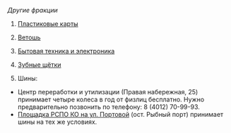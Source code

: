 *Другие фракции*

1. [Пластиковые карты](https://t.me/ecoklgd/436)
   
2. [Ветошь](https://t.me/ecoklgd/497)
   
3. [Бытовая техника и электроника](https://t.me/ecoklgd/1636)
   
4. [Зубные щётки](https://t.me/ecorazchat/25185)
   
5. Шины:
- Центр переработки и утилизации \(Правая набережная, 25\) принимает четыре колеса в год от физлиц бесплатно. Нужно предварительно позвонить по телефону: 8 \(4012\) 70-99-93.
- [Площадка РСПО КО на ул. Портовой](https://t.me/ecoklgd/1283) \(ост. Рыбный порт\) принимает шины на тех же условиях.
